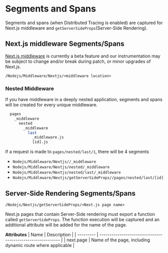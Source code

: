 # Segments and Spans

Segments and spans (when Distributed Tracing is enabled) are captured for Next.js middleware and `getServerSideProps`(Server-Side Rendering).

## Next.js middleware Segments/Spans
[Next.js middleware](https://nextjs.org/docs/middleware) is currently a beta feature and our instrumentation may be subject to change and/or break during patch, or minor upgrades of Next.js.

`/Nodejs/Middleware/Nextjs/<middleware location>`

### Nested Middleware
If you have middleware in a deeply nested application, segments and spans will be created for every unique middleware.

```sh
  pages
    _middleware
      nested
        _middleware
          last
            _middleware.js
            [id].js
```

If a request is made to `pages/nested/last/1`, there will be 4 segments

 * `Nodejs/Middleware/Nextjs//_middleware`
 * `Nodejs/Middleware/Nextjs/nested/_middleware`
 * `Nodejs/Middleware/Nextjs/nested/last/_middleware`
 * `Nodejs/Middleware/Nextjs/getServerSideProps//pages/nested/last/[id]`


## Server-Side Rendering Segments/Spans

`/Nodejs/Nextjs/getServerSideProps/<Next.js page name>`

Next.js pages that contain Server-Side rendering must export a function called `getServerSideProps`. The function execution will be captured and an additional attribute will be added for the name of the page.

**Attributes**
| Name      | Description                                                |
| --------- | ---------------------------------------------------------- |
| next.page | Name of the page, including dynamic route where applicable |

